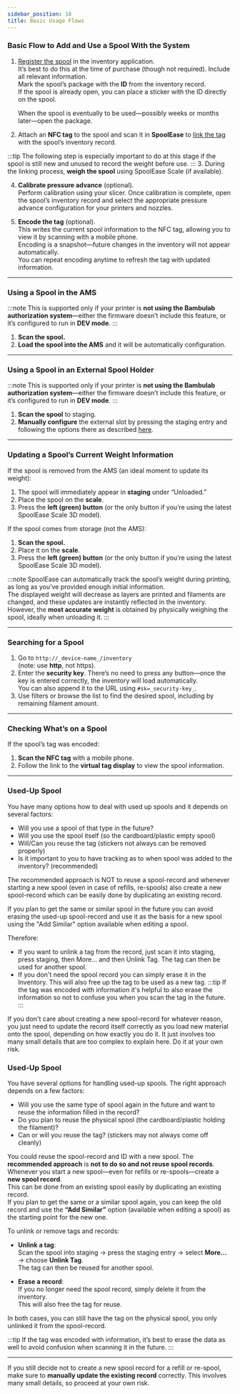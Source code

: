 ```yaml
---
sidebar_position: 18
title: Basic Usage Flows
---
```


### Basic Flow to Add and Use a Spool With the System
1. [Register the spool](register-new-spools) in the inventory application.  
   It’s best to do this at the time of purchase (though not required). Include all relevant information.  
   Mark the spool’s package with the **ID** from the inventory record.  
   If the spool is already open, you can place a sticker with the ID directly on the spool.  

   When the spool is eventually to be used—possibly weeks or months later—open the package.  

2. Attach an **NFC tag** to the spool and scan it in **SpoolEase** to [link the tag](link-tag) with the spool’s inventory record.

  :::tip
   The following step is especially important to do at this stage if the spool is still new and unused to record the weight before use.
  ::: 
3. During the linking process, **weigh the spool** using SpoolEase Scale (if available).  

4. **Calibrate pressure advance** (optional).  
   Perform calibration using your slicer. Once calibration is complete, open the spool’s inventory record and select the appropriate pressure advance configuration for your printers and nozzles.

5. **Encode the tag** (optional).  
   This writes the current spool information to the NFC tag, allowing you to view it by scanning with a mobile phone.  
   Encoding is a snapshot—future changes in the inventory will not appear automatically.  
   You can repeat encoding anytime to refresh the tag with updated information.

---

### Using a Spool in the AMS
:::note
This is supported only if your printer is **not using the Bambulab authorization system**—either the firmware doesn’t include this feature, or it’s configured to run in **DEV mode**.
:::
1. **Scan the spool.**  
2. **Load the spool into the AMS** and it will be automatically configuration.


---

### Using a Spool in an External Spool Holder
:::note
This is supported only if your printer is **not using the Bambulab authorization system**—either the firmware doesn’t include this feature, or it’s configured to run in **DEV mode**.
:::
1. **Scan the spool** to staging.  
2. **Manually configure** the external slot by pressing the staging entry and following the options there as described [here](scan-and-load#loading-an-external-spool).

---

### Updating a Spool’s Current Weight Information
If the spool is removed from the AMS (an ideal moment to update its weight):  
1. The spool will immediately appear in **staging** under “Unloaded.”  
2. Place the spool on the **scale**.  
3. Press the **left (green) button** (or the only button if you’re using the latest SpoolEase Scale 3D model).

If the spool comes from storage (not the AMS):  
1. **Scan the spool.**  
2. Place it on the **scale**.  
3. Press the **left (green) button** (or the only button if you’re using the latest SpoolEase Scale 3D model).

:::note
SpoolEase can automatically track the spool’s weight during printing, as long as you’ve provided enough initial information.  
The displayed weight will decrease as layers are printed and filaments are changed, and these updates are instantly reflected in the inventory.  
However, the **most accurate weight** is obtained by physically weighing the spool, ideally when unloading it.
:::

---

### Searching for a Spool
1. Go to `http://_device-name_/inventory`  
   (note: use **http**, not https).  
2. Enter the **security key**. There’s no need to press any button—once the key is entered correctly, the inventory will load automatically.  
   You can also append it to the URL using `#sk=_security-key_`.  
3. Use filters or browse the list to find the desired spool, including by remaining filament amount.

---

### Checking What’s on a Spool
If the spool’s tag was encoded:  
1. **Scan the NFC tag** with a mobile phone.  
2. Follow the link to the **virtual tag display** to view the spool information.

---

### Used-Up Spool

You have many options how to deal with used up spools and it depends on several factors:
- Will you use a spool of that type in the future?
- Will you use the spool itself (so the cardboard/plastic empty spool)
- Will/Can you reuse the tag (stickers not always can be removed properly)
- Is it important to you to have tracking as to when spool was added to the inventory? (recommended)

The recommended approach is NOT to reuse a spool-record and whenever starting a new spool (even in case of refills, re-spools) also create a new spool-record which can be easily done by duplicating an existing record.

If you plan to get the same or similar spool in the future you can avoid erasing the used-up spool-record and use it as the basis for a new spool using the "Add Similar" option available when editing a spool.

Therefore:
- If you want to unlink a tag from the record, just scan it into staging, press staging, then More... and then Unlink Tag. The tag can then be used for another spool. 
- If you don't need the spool record you can simply erase it in the Inventory. This will also free up the tag to be used as a new tag. 
:::tip
If the tag was encoded with information it's helpful to also erase the information so not to confuse you when you scan the tag in the future.
:::

If you don't care about creating a new spool-record for whatever reason, you just need to update the record itself correctly as you load new material onto the spool, depending on how exactly you do it. It just involves too many small details that are too complex to explain here. Do it at your own risk.



### Used-Up Spool

You have several options for handling used-up spools. The right approach depends on a few factors:

- Will you use the same type of spool again in the future and want to reuse the information filled in the record?
- Do you plan to reuse the physical spool (the cardboard/plastic holding the filament)?  
- Can or will you reuse the tag? (stickers may not always come off cleanly)  

You could reuse the spool-record and ID with a new spool. The **recommended approach** is **not to do so and not reuse spool records**.  
Whenever you start a new spool—even for refills or re-spools—create a **new spool record**.  
This can be done from an existing spool easily by duplicating an existing record.  
If you plan to get the same or a similar spool again, you can keep the old record and use the **“Add Similar”** option (available when editing a spool) as the starting point for the new one.


To unlink or remove tags and records:

- **Unlink a tag**:  
  Scan the spool into staging → press the staging entry → select **More...** → choose **Unlink Tag**.  
  The tag can then be reused for another spool.

- **Erase a record**:  
  If you no longer need the spool record, simply delete it from the inventory.  
  This will also free the tag for reuse. 

In both cases, you can still have the tag on the physical spool, you only unlinked it from the spool-record.

:::tip
If the tag was encoded with information, it’s best to erase the data as well to avoid confusion when scanning it in the future.
:::

---

If you still decide not to create a new spool record for a refill or re-spool, make sure to **manually update the existing record** correctly.  This involves many small details, so proceed at your own risk.
